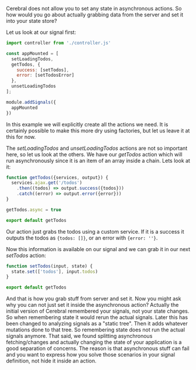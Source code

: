 Cerebral does not allow you to set any state in asynchronous actions. So how would you go about actually grabbing data from the server and set it into your state store?

Let us look at our signal first:
```javascript
import controller from './controller.js'

const appMounted = [
  setLoadingTodos,
  getTodos, {
    success: [setTodos],
    error: [setTodosError]
  },
  unsetLoadingTodos
];

module.addSignals({
  appMounted
})
```

In this example we will explicitly create all the actions we need. It is certainly possible to make this more dry using factories, but let us leave it at this for now.

The *setLoadingTodos* and *unsetLoadingTodos* actions are not so important here, so let us look at the others. We have our *getTodos* action which will run asynchronously since it is an item of an array inside a chain. Lets look at it:

```javascript
function getTodos({services, output}) {
  services.ajax.get('/todos')
    .then((todos) => output.success({todos}))
    .catch((error) => output.error({error}))
}

getTodos.async = true

export default getTodos
```

Our action just grabs the todos using a custom service. If it is a success it outputs the todos as `{todos: []}`, or an error with `{error: ''}`.

Now this information is available on our signal and we can grab it in our next *setTodos* action:

```javascript
function setTodos(input, state) {
  state.set(['todos'], input.todos)
}

export default getTodos
```

And that is how you grab stuff from server and set it. Now you might ask why you can not just set it inside the asynchronous action? Actually the initial version of Cerebral remembered your signals, not your state changes. So when remembering state it would rerun the actual signals. Later this has been changed to analyzing signals as a "static tree". Then it adds whatever mutations done to that tree. So remembering state does not run the actual signals anymore. That said, we found splitting asynchronous fetching/changes and actually changing the state of your application is a good separation of concerns. The reason is that asynchronous stuff can fail and you want to express how you solve those scenarios in your signal definition, not hide it inside an action.
